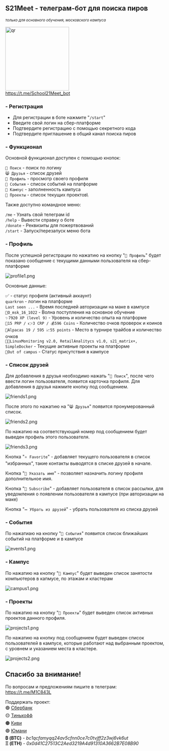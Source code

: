 ## S21Meet - телеграм-бот для поиска пиров
<sup> <i>только для основного обучения, московского кампуса</i> </sup>

<img src="./pics/qr.jpg" alt="qr" width="200"/>\
https://t.me/School21Meet_bot

### - Регистрация

- Для регистрации в боте нажмите "`/start`"
- Введите свой логин на сбер-платформе
- Подтвердите регистрацию с помощью секретного кода
- Подтвердите приглашение в общий канал поиска пиров


### - Функционал

Основной функционал доступен с помощью кнопок:

`🔎 Поиск` - поиск по логину\
`😸 Друзья` - список друзей\
`👀 Профиль` - просмотр своего профиля\
`📝 События` - список событий на платформе\
`🏫 Кампус` - заполненность кампуса\
`💼 Проекты` - список текущих проектов\

Также доступно командное меню:

`/me` - Узнать свой телеграм id\
`/help` - Вывести справку о боте\
`/donate` - Реквизиты для пожертвований\
`/start` - Запуск/перезапуск меню бота

### - Профиль

После успешной регистрации по нажатию на кнопку "`👀 Профиль`" будет показано сообщение с текущими данными пользователя на сбер-платформе

![profile1.png](./pics/profile1.png)

Основные данные:

✅ - статус профиля (активный аккаунт)\
`quarkron` - логин на платформе\
`Last seen ...` - Время последней авторизации на маке в кампусе\
`🌊O_msk_16_1022` - Волна поступления на основное обучение\
`✨7920 XP (level 9)` - Уровень и количество опыта на платформе\
`🤝15 PRP / 👉3 CRP / 💰596 Coins` - Количество очков проверок и коинов\
`🦙Alpacas 19 / 595 📈55 points` - Место в турнире трайбов и количество очков\
`👨‍💻LinuxMonitoring v2.0, RetailAnalitycs v1.0, s21_matrix+, SimpleDocker` - Текущие активные проекты на платформе\
`📍Out of campus` - Статус присутствия в кампусе


### - Список друзей

Для добавления в друзья необходимо нажать "`🔎 Поиск`", после чего ввести логин пользователя, появится карточка профиля. Для добавления в друзья нажмите кнопку под сообщением.

![friends1.png](./pics/friends1.png)

После этого по нажатию на "`😸 Друзья`" появится пронумерованный список. 

![friends2.png](./pics/friends2.png)

По нажатию на соответствующий номер под сообщением будет выведен профиль этого пользователя.

![friends3.png](./pics/friends3.png)

Кнопка "`⭐ Favorite`" - добавляет текущего пользователя в список "избранных", такие контакты выводятся в списке друзей в начале.

Кнопка "`💬 Указать имя`" - позволяет назначить логину профиля дополнительное имя.

Кнопка "`🔔 Subscribe`" - добавляет пользователя в список рассылки, для уведомления о появлении пользователя в кампусе (при авторизации на маке)

Кнопка "`➖ Убрать из друзей`" - убрать пользователя из списка друзей

### - События

По нажатиаю на кнопку "`📝 События`" появится список ближайших событий на платформе и в кампусе

![events1.png](./pics/events1.png)

### - Кампус

По нажатию на кнопку "`🏫 Кампус`" будет выведен список занятости компьютеров в капмусе, по этажам и кластерам

![campus1.png](./pics/campus1.png)

### - Проекты

По нажатию на кнопку "`💼 Проекты`" будет выведен список активных проектов данного профиля.

![projects1.png](./pics/projects1.png)

По нажатию на кнопку под сообщением будет выведен список пользователей в кампусе, которые работают над выбранным проектом, с уровнем и указанием места в кластере.

![projects2.png](./pics/projects2.png)

## Спасибо за внимание!

По вопросам и предложениям пишите в телеграм:\
https://t.me/M1C843L

Поддержать проект:\
🟢 <a href='https://www.sberbank.com/sms/pbpn?requisiteNumber=79261004400'>Сбербанк</a>\
🟡 <a href='https://www.tinkoff.ru/rm/shmyrev.mikhail11/Al1ZQ50410'>Тинькофф</a>\
🟠 <a href='https://qiwi.com/n/MUXAUJI/'>Киви</a>\
🟣 <a href='https://yoomoney.ru/to/410011021288542/0'>Юмани</a>\
<b>₿ (BTC)</b> - <i>bc1qcfamyqq24av5cfnn0ce7c0tvjff2z3wj6vk6ut</i>\
<b>
Ξ (ETH)</b> - <i>0x0d41C27513C2Aed3219A4d91310A3662B7E08B90</i>
